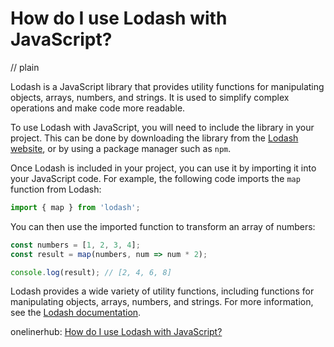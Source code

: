 # How do I use Lodash with JavaScript?
// plain

Lodash is a JavaScript library that provides utility functions for manipulating objects, arrays, numbers, and strings. It is used to simplify complex operations and make code more readable.

To use Lodash with JavaScript, you will need to include the library in your project. This can be done by downloading the library from the [Lodash website](https://lodash.com/), or by using a package manager such as `npm`.

Once Lodash is included in your project, you can use it by importing it into your JavaScript code. For example, the following code imports the `map` function from Lodash:

```javascript
import { map } from 'lodash';
```

You can then use the imported function to transform an array of numbers:

```javascript
const numbers = [1, 2, 3, 4];
const result = map(numbers, num => num * 2);

console.log(result); // [2, 4, 6, 8]
```

Lodash provides a wide variety of utility functions, including functions for manipulating objects, arrays, numbers, and strings. For more information, see the [Lodash documentation](https://lodash.com/docs/).

onelinerhub: [How do I use Lodash with JavaScript?](https://onelinerhub.com/javascript-lodash/how-do-i-use-lodash-with-javascript)